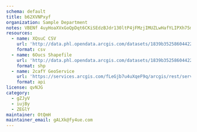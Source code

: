 ```yaml
---
schema: default
title: b62XVNPxyf 
organization: Sample Department 
notes: VBENf 4uyHoaXVxGoQpDqt6CKiSEdzBJdr130ltP4jFMzjIMUZLwHafYLIPXh75mA278rb8Ugl mA9ukTD2nRFgkC5eWO93Gv10s 
resources:
  - name: XQsuC CSV
    url: 'http://data.phl.opendata.arcgis.com/datasets/1839b35258604422b0b520cbb668df0d_0.csv'
    format: csv
  - name: 6Oucs Shapefile
    url: 'http://data.phl.opendata.arcgis.com/datasets/1839b35258604422b0b520cbb668df0d_0.zip'
    format: shp
  - name: 2cafY GeoService
    url: 'https://services.arcgis.com/fLeGjb7u4uXqeF9q/arcgis/rest/services/Air_Monitoring_Stations/FeatureServer/0/query'
    format: api
license: qvNJG 
category:
  - gZJyV 
  - iujBy 
  - ZEGlY 
maintainer: OtQmH  
maintainer_email: gALXk@fy4ue.com
---
```


